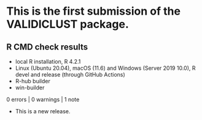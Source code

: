 # This is the first submission of the VALIDICLUST package.

## R CMD check results

* local R installation, R 4.2.1
* Linux (Ubuntu 20.04), macOS (11.6) and Windows (Server 2019 10.0), R devel and release (through GitHub Actions)
* R-hub builder
* win-builder

0 errors | 0 warnings | 1 note

* This is a new release.
